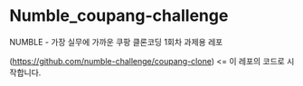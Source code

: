 # Numble_coupang-challenge

NUMBLE - 가장 실무에 가까운 쿠팡 클론코딩 1회차 과제용 레포
  
(https://github.com/numble-challenge/coupang-clone) <= 이 레포의 코드로 시작합니다.
